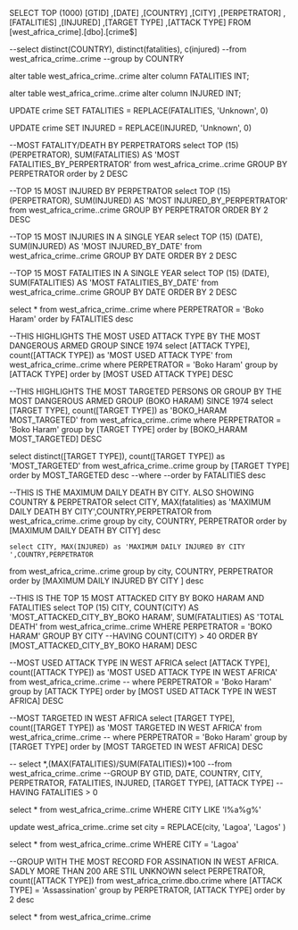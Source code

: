 SELECT TOP (1000) [GTID]
      ,[DATE]
      ,[COUNTRY]
      ,[CITY]
      ,[PERPETRATOR]
      ,[FATALITIES]
      ,[INJURED]
      ,[TARGET TYPE]
      ,[ATTACK TYPE]
  FROM [west_africa_crime].[dbo].[crime$]



  --select distinct(COUNTRY), distinct(fatalities), c(injured)
  --from west_africa_crime..crime
  --group by COUNTRY


  alter table west_africa_crime..crime
  alter column FATALITIES INT;

   alter table west_africa_crime..crime
  alter column INJURED INT;

  UPDATE crime
  SET FATALITIES = REPLACE(FATALITIES, 'Unknown', 0)

   UPDATE crime
  SET INJURED = REPLACE(INJURED, 'Unknown', 0)


  --MOST FATALITY/DEATH BY PERPETRATORS
   select TOP (15)(PERPETRATOR), SUM(FATALITIES) AS 'MOST FATALITIES_BY_PERPERTRATOR'
  from west_africa_crime..crime
  GROUP BY PERPETRATOR
  order by 2 DESC

  --TOP 15 MOST INJURED BY PERPETRATOR
    select TOP (15) (PERPETRATOR), SUM(INJURED) AS 'MOST INJURED_BY_PERPERTRATOR'
  from west_africa_crime..crime
  GROUP BY PERPETRATOR
  ORDER BY 2 DESC

  --TOP 15 MOST INJURIES IN A SINGLE YEAR
  select TOP (15) (DATE), SUM(INJURED) AS 'MOST INJURED_BY_DATE'
  from west_africa_crime..crime
  GROUP BY DATE
  ORDER BY 2 DESC


  --TOP 15 MOST FATALITIES IN A SINGLE YEAR
  select TOP (15) (DATE), SUM(FATALITIES) AS 'MOST FATALITIES_BY_DATE'
  from west_africa_crime..crime
  GROUP BY DATE
  ORDER BY 2 DESC


  select *
  from west_africa_crime..crime
  where PERPETRATOR = 'Boko Haram'
  order by FATALITIES desc

  --THIS HIGHLIGHTS THE MOST USED ATTACK TYPE BY THE MOST DANGEROUS ARMED GROUP SINCE 1974
  select [ATTACK TYPE], count([ATTACK TYPE]) as 'MOST USED ATTACK TYPE'
  from west_africa_crime..crime
  where PERPETRATOR = 'Boko Haram'
  group by [ATTACK TYPE]
  order by [MOST USED ATTACK TYPE] DESC


  --THIS HIGHLIGHTS THE MOST TARGETED PERSONS OR GROUP BY THE MOST DANGEROUS ARMED GROUP (BOKO HARAM) SINCE 1974
    select [TARGET TYPE], count([TARGET TYPE]) as 'BOKO_HARAM MOST_TARGETED'
  from west_africa_crime..crime
  where PERPETRATOR = 'Boko Haram'
  group by [TARGET TYPE]
  order by [BOKO_HARAM MOST_TARGETED] DESC


  select distinct([TARGET TYPE]), count([TARGET TYPE]) as 'MOST_TARGETED'
  from west_africa_crime..crime
  group by [TARGET TYPE]
  order by MOST_TARGETED desc
  --where 
  --order by FATALITIES desc


  --THIS IS THE MAXIMUM DAILY DEATH BY CITY. ALSO SHOWING COUNTRY & PERPETRATOR
   select CITY, MAX(fatalities) as 'MAXIMUM DAILY DEATH BY CITY',COUNTRY,PERPETRATOR
  from west_africa_crime..crime
  group by city, COUNTRY, PERPETRATOR
  order by [MAXIMUM DAILY DEATH BY CITY] desc


    select CITY, MAX(INJURED) as 'MAXIMUM DAILY INJURED BY CITY ',COUNTRY,PERPETRATOR
  from west_africa_crime..crime
  group by city, COUNTRY, PERPETRATOR
  order by [MAXIMUM DAILY INJURED BY CITY ] desc


  
  --THIS IS THE TOP 15 MOST ATTACKED CITY BY BOKO HARAM AND FATALITIES
  select TOP (15) CITY, COUNT(CITY) AS 'MOST_ATTACKED_CITY_BY_BOKO HARAM', SUM(FATALITIES) AS 'TOTAL DEATH'
  from west_africa_crime..crime
  WHERE PERPETRATOR = 'BOKO HARAM'
  GROUP BY CITY
  --HAVING COUNT(CITY) > 40
  ORDER BY [MOST_ATTACKED_CITY_BY_BOKO HARAM] DESC



  --MOST USED ATTACK TYPE IN WEST AFRICA
   select [ATTACK TYPE], count([ATTACK TYPE]) as 'MOST USED ATTACK TYPE IN WEST AFRICA'
  from west_africa_crime..crime
 -- where PERPETRATOR = 'Boko Haram'
  group by [ATTACK TYPE]
  order by [MOST USED ATTACK TYPE IN WEST AFRICA] DESC



  --MOST TARGETED IN WEST AFRICA
     select [TARGET TYPE], count([TARGET TYPE]) as 'MOST TARGETED IN WEST AFRICA'
  from west_africa_crime..crime
 -- where PERPETRATOR = 'Boko Haram'
  group by [TARGET TYPE]
  order by [MOST TARGETED IN WEST AFRICA] DESC



  -- select *,(MAX(FATALITIES)/SUM(FATALITIES))*100
  --from west_africa_crime..crime
  --GROUP BY GTID, DATE, COUNTRY, CITY, PERPETRATOR, FATALITIES, INJURED, [TARGET TYPE], [ATTACK TYPE]
  --HAVING FATALITIES > 0



  select *
  from west_africa_crime..crime
  WHERE CITY LIKE 'l%a%g%'

  update west_africa_crime..crime
  set city = REPLACE(city, 'Lagoa', 'Lagos' )
  
  select *
  from west_africa_crime..crime
  WHERE CITY = 'Lagoa'


  --GROUP WITH THE MOST RECORD FOR ASSINATION IN WEST AFRICA. SADLY MORE THAN 200 ARE STIL UNKNOWN
  select PERPETRATOR, count([ATTACK TYPE])
  from west_africa_crime.dbo.crime
  where [ATTACK TYPE] = 'Assassination'
  group by PERPETRATOR, [ATTACK TYPE]
  order by 2 desc


  select *
  from west_africa_crime..crime



